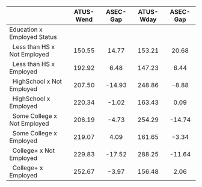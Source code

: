 
|                      |    ATUS-Wend |     ASEC-Gap |    ATUS-Wday |     ASEC-Gap |
| -------------------- | :----------: | :----------: | :----------: | :----------: |
| Education x Employed Status |              |              |              |              |
| &nbsp;&nbsp;Less than HS x Not Employed |       150.55 |        14.77 |       153.21 |        20.68 |
| &nbsp;&nbsp;Less than HS x Employed |       192.92 |         6.48 |       147.23 |         6.44 |
| &nbsp;&nbsp;HighSchool x Not Employed |       207.50 |       -14.93 |       248.86 |        -8.88 |
| &nbsp;&nbsp;HighSchool x Employed |       220.34 |        -1.02 |       163.43 |         0.09 |
| &nbsp;&nbsp;Some College x Not Employed |       206.19 |        -4.73 |       254.29 |       -14.74 |
| &nbsp;&nbsp;Some College x Employed |       219.07 |         4.09 |       161.65 |        -3.34 |
| &nbsp;&nbsp;College+ x Not Employed |       229.83 |       -17.52 |       288.25 |       -11.64 |
| &nbsp;&nbsp;College+ x Employed |       252.67 |        -3.97 |       156.48 |         2.06 |

